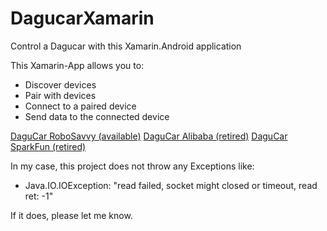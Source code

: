 # DagucarXamarin
Control a Dagucar with this Xamarin.Android application

This Xamarin-App allows you to:
- Discover devices
- Pair with devices
- Connect to a paired device
- Send data to the connected device

[DaguCar RoboSavvy (available)](https://robosavvy.com/store/dagu-racer-01-bluetooth-remote-controlled-car-w-android-app.html)
[DaguCar Alibaba (retired)](https://dutch.alibaba.com/product-detail/i-racer-2-wheel-bluetooth-control-mobile-car-chassis-596222354.html)
[DaguCar SparkFun (retired)](https://www.sparkfun.com/products/retired/11162)

In my case, this project does not throw any Exceptions like:
- Java.IO.IOException: "read failed, socket might closed or timeout, read ret: -1"

If it does, please let me know.
